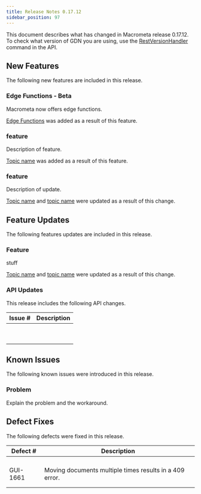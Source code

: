 ```yaml
---
title: Release Notes 0.17.12
sidebar_position: 97
---
```


This document describes what has changed in Macrometa release 0.17.12. To check what version of GDN you are using, use the [RestVersionHandler](https://macrometa.com/docs/api#/operations/RestVersionHandler) command in the API.

## New Features

The following new features are included in this release.

### Edge Functions - Beta

Macrometa now offers edge functions.

[Edge Functions](../cep/reference/extensions/execution/edge-functions.md) was added as a result of this feature.

### feature

Description of feature.

[Topic name](link) was added as a result of this feature.

### feature

Description of update.

[Topic name](link) and [topic name](link) were updated as a result of this change.

## Feature Updates

The following features updates are included in this release.

### Feature

stuff

[Topic name](link) and [topic name](link) were updated as a result of this change.

### API Updates

This release includes the following API changes.

| Issue #  | Description  |
|---|---|
|   |   |
|   |   |
|   |   |
|   |   |
|   |   |
|   |   |
|   |   |
|   |   |
|   |   |


## Known Issues

The following known issues were introduced in this release.

### Problem

Explain the problem and the workaround.

## Defect Fixes

The following defects were fixed in this release.

| Defect #  | Description  |
|---|---|
|   |   |
|   |   |
|   |   |
|   |   |
| GUI-1661  | Moving documents multiple times results in a 409 error.  |
|   |   |
|   |   |